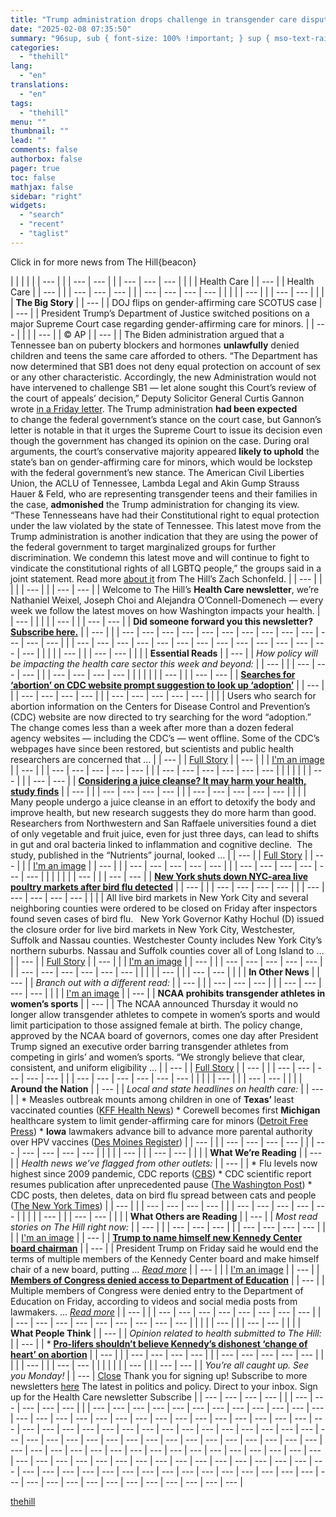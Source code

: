 ```yaml
---
title: "Trump administration drops challenge in transgender care dispute"
date: "2025-02-08 07:35:50"
summary: "96sup, sub { font-size: 100% !important; } sup { mso-text-raise:10% } sub { mso-text-raise:-10% } Click in for more news from The Hill{beacon} Health Care Health Care The Big Story DOJ flips on gender-affirming care SCOTUS case President Trump’s Department of Justice switched positions on a major Supreme Court case..."
categories:
  - "thehill"
lang:
  - "en"
translations:
  - "en"
tags:
  - "thehill"
menu: ""
thumbnail: ""
lead: ""
comments: false
authorbox: false
pager: true
toc: false
mathjax: false
sidebar: "right"
widgets:
  - "search"
  - "recent"
  - "taglist"
---
```


Click in for more news from The Hill{beacon}

| | | |  | | --- | | | --- | --- | | | --- | --- | --- |  | | | Health Care | | --- |  | Health Care | | --- | | | --- | --- | --- | | | --- | --- | --- | --- |  | |  | | --- | | | --- | --- |  | | | **The Big Story** | | --- |  | DOJ flips on gender-affirming care SCOTUS case | | --- |  | President Trump’s Department of Justice switched positions on a major Supreme Court case regarding gender-affirming care for minors. | | --- |  |  | | --- |  | © AP | | --- |  | The Biden administration argued that a Tennessee ban on puberty blockers and hormones **unlawfully** denied children and teens the same care afforded to others.    “The Department has now determined that SB1 does not deny equal protection on account of sex or any other characteristic. Accordingly, the new Administration would not have intervened to challenge SB1 — let alone sought this Court’s review of the court of appeals’ decision,” Deputy Solicitor General Curtis Gannon wrote [in a Friday letter](https://www.supremecourt.gov/DocketPDF/23/23-477/342223/20250207133625781_Letter%2023-477.pdf?email=467cb6399cb7df64551775e431052b43a775c749&emaila=12a6d4d069cd56cfddaa391c24eb7042&emailb=054528e7403871c79f668e49dd3c44b1ec00c7f611bf9388f76bb2324d6ca5f3&utm_source=Sailthru&utm_medium=email&utm_campaign=2.7.25%20%20Health%20Care%20AOD).    The Trump administration **had been expected** to change the federal government’s stance on the court case, but Gannon’s letter is notable in that it urges the Supreme Court to issue its decision even though the government has changed its opinion on the case.    During oral arguments, the court’s conservative majority appeared **likely to uphold** the state’s ban on gender-affirming care for minors, which would be lockstep with the federal government’s new stance.    The American Civil Liberties Union, the ACLU of Tennessee, Lambda Legal and Akin Gump Strauss Hauer & Feld, who are representing transgender teens and their families in the case, **admonished** the Trump administration for changing its view.    “These Tennesseans have had their Constitutional right to equal protection under the law violated by the state of Tennessee. This latest move from the Trump administration is another indication that they are using the power of the federal government to target marginalized groups for further discrimination. We condemn this latest move and will continue to fight to vindicate the constitutional rights of all LGBTQ people,” the groups said in a joint statement.    Read more [about it](https://thehill.com/regulation/court-battles/5133284-trumps-doj-gender-affirming-care-bans-supreme-court-desicion-biden-trans-rights/?email=467cb6399cb7df64551775e431052b43a775c749&emaila=12a6d4d069cd56cfddaa391c24eb7042&emailb=054528e7403871c79f668e49dd3c44b1ec00c7f611bf9388f76bb2324d6ca5f3&utm_source=Sailthru&utm_medium=email&utm_campaign=2.7.25%20%20Health%20Care%20AOD) from The Hill’s Zach Schonfeld. | | --- |  | |  | | --- | | | --- | --- |  | Welcome to The Hill’s **Health Care newsletter**, we’re Nathaniel Weixel, Joseph Choi and Alejandra O’Connell-Domenech — every week we follow the latest moves on how Washington impacts your health. | | --- |  | |  | | --- | | | --- | --- |  | **Did someone forward you this newsletter? [Subscribe here.](https://nxslink.thehill.com/join/7aa/signup)** | | --- | | | --- | --- | --- | --- | --- | --- | --- | --- | --- | --- | --- | --- | --- | | | --- | --- | --- | --- | --- | --- | --- | --- | --- | --- | --- | --- | --- | --- |  | |  | | --- | | | --- | --- |  | | | **Essential Reads** | | --- |  | *How policy will be impacting the health care sector this week and beyond:* | | --- | | | --- | --- | --- | | | --- | --- | --- | --- |  | | | |  | | --- | | | --- | --- |  | [**Searches for ‘abortion’ on CDC website prompt suggestion to look up ‘adoption’**](https://thehill.com/homenews/5131412-searches-for-abortion-on-cdc-website-prompt-suggestion-to-look-up-adoption/?email=467cb6399cb7df64551775e431052b43a775c749&emaila=12a6d4d069cd56cfddaa391c24eb7042&emailb=054528e7403871c79f668e49dd3c44b1ec00c7f611bf9388f76bb2324d6ca5f3&utm_source=Sailthru&utm_medium=email&utm_campaign=2.7.25%20%20Health%20Care%20AOD) | | --- | | | --- | --- | --- | --- | | | --- | --- | --- | --- | --- |  | | | Users who search for abortion information on the Centers for Disease Control and Prevention’s (CDC) website are now directed to try searching for the word “adoption.”   The change comes less than a week after more than a dozen federal agency websites — including the CDC’s — went offline. Some of the CDC’s webpages have since been restored, but scientists and public health researchers are concerned that … | | --- |  | [Full Story](https://thehill.com/homenews/5131412-searches-for-abortion-on-cdc-website-prompt-suggestion-to-look-up-adoption/?email=467cb6399cb7df64551775e431052b43a775c749&emaila=12a6d4d069cd56cfddaa391c24eb7042&emailb=054528e7403871c79f668e49dd3c44b1ec00c7f611bf9388f76bb2324d6ca5f3&utm_source=Sailthru&utm_medium=email&utm_campaign=2.7.25%20%20Health%20Care%20AOD) | | --- | | | [I'm an image](https://thehill.com/homenews/5131412-searches-for-abortion-on-cdc-website-prompt-suggestion-to-look-up-adoption/?email=467cb6399cb7df64551775e431052b43a775c749&emaila=12a6d4d069cd56cfddaa391c24eb7042&emailb=054528e7403871c79f668e49dd3c44b1ec00c7f611bf9388f76bb2324d6ca5f3&utm_source=Sailthru&utm_medium=email&utm_campaign=2.7.25%20%20Health%20Care%20AOD) | | --- | | | --- | --- | --- | --- | --- | | | --- | --- | --- | --- | --- | --- |  | | | |  | | --- | | | --- | --- |  | **[Considering a juice cleanse? It may harm your health, study finds](https://thehill.com/policy/healthcare/5132760-negative-effects-juice-cleanse-study/?email=467cb6399cb7df64551775e431052b43a775c749&emaila=12a6d4d069cd56cfddaa391c24eb7042&emailb=054528e7403871c79f668e49dd3c44b1ec00c7f611bf9388f76bb2324d6ca5f3&utm_source=Sailthru&utm_medium=email&utm_campaign=2.7.25%20%20Health%20Care%20AOD)** | | --- | | | --- | --- | --- | --- | | | --- | --- | --- | --- | --- |  | | | Many people undergo a juice cleanse in an effort to detoxify the body and improve health, but new research suggests they do more harm than good. Researchers from Northwestern and San Raffaele universities found a diet of only vegetable and fruit juice, even for just three days, can lead to shifts in gut and oral bacteria linked to inflammation and cognitive decline.  The study, published in the “Nutrients” journal, looked … | | --- |  | [Full Story](https://thehill.com/policy/healthcare/5132760-negative-effects-juice-cleanse-study/?email=467cb6399cb7df64551775e431052b43a775c749&emaila=12a6d4d069cd56cfddaa391c24eb7042&emailb=054528e7403871c79f668e49dd3c44b1ec00c7f611bf9388f76bb2324d6ca5f3&utm_source=Sailthru&utm_medium=email&utm_campaign=2.7.25%20%20Health%20Care%20AOD) | | --- | | | [I'm an image](https://thehill.com/policy/healthcare/5132760-negative-effects-juice-cleanse-study/?email=467cb6399cb7df64551775e431052b43a775c749&emaila=12a6d4d069cd56cfddaa391c24eb7042&emailb=054528e7403871c79f668e49dd3c44b1ec00c7f611bf9388f76bb2324d6ca5f3&utm_source=Sailthru&utm_medium=email&utm_campaign=2.7.25%20%20Health%20Care%20AOD) | | --- | | | --- | --- | --- | --- | --- | | | --- | --- | --- | --- | --- | --- |  | | | |  | | --- | | | --- | --- |  | **[New York shuts down NYC-area live poultry markets after bird flu detected](https://thehill.com/policy/healthcare/5132802-new-york-closes-live-bird-markets/?email=467cb6399cb7df64551775e431052b43a775c749&emaila=12a6d4d069cd56cfddaa391c24eb7042&emailb=054528e7403871c79f668e49dd3c44b1ec00c7f611bf9388f76bb2324d6ca5f3&utm_source=Sailthru&utm_medium=email&utm_campaign=2.7.25%20%20Health%20Care%20AOD)** | | --- | | | --- | --- | --- | --- | | | --- | --- | --- | --- | --- |  | | | All live bird markets in New York City and several neighboring counties were ordered to be closed on Friday after inspectors found seven cases of bird flu.   New York Governor Kathy Hochul (D) issued the closure order for live bird markets in New York City, Westchester, Suffolk and Nassau counties. Westchester County includes New York City’s northern suburbs. Nassau and Suffolk counties cover all of Long Island to … | | --- |  | [Full Story](https://thehill.com/policy/healthcare/5132802-new-york-closes-live-bird-markets/?email=467cb6399cb7df64551775e431052b43a775c749&emaila=12a6d4d069cd56cfddaa391c24eb7042&emailb=054528e7403871c79f668e49dd3c44b1ec00c7f611bf9388f76bb2324d6ca5f3&utm_source=Sailthru&utm_medium=email&utm_campaign=2.7.25%20%20Health%20Care%20AOD) | | --- | | | [I'm an image](https://thehill.com/policy/healthcare/5132802-new-york-closes-live-bird-markets/?email=467cb6399cb7df64551775e431052b43a775c749&emaila=12a6d4d069cd56cfddaa391c24eb7042&emailb=054528e7403871c79f668e49dd3c44b1ec00c7f611bf9388f76bb2324d6ca5f3&utm_source=Sailthru&utm_medium=email&utm_campaign=2.7.25%20%20Health%20Care%20AOD) | | --- | | | --- | --- | --- | --- | --- | | | --- | --- | --- | --- | --- | --- |  | |  | | --- | | | --- | --- |  | | | **In Other News** | | --- |  | *Branch out with a different read:* | | --- | | | --- | --- | --- | | | --- | --- | --- | --- |  | | | [I'm an image](https://thehill.com/homenews/lgbtq/5131366-ncaa-prohibits-transgender-athletes-in-womens-sports/?email=467cb6399cb7df64551775e431052b43a775c749&emaila=12a6d4d069cd56cfddaa391c24eb7042&emailb=054528e7403871c79f668e49dd3c44b1ec00c7f611bf9388f76bb2324d6ca5f3&utm_source=Sailthru&utm_medium=email&utm_campaign=2.7.25%20%20Health%20Care%20AOD) | | --- |  | **NCAA prohibits transgender athletes in women’s sports** | | --- |  | The NCAA announced Thursday it would no longer allow transgender athletes to compete in women’s sports and would limit participation to those assigned female at birth. The policy change, approved by the NCAA board of governors, comes one day after President Trump signed an executive order barring transgender athletes from competing in girls’ and women’s sports. “We strongly believe that clear, consistent, and uniform eligibility … | | --- |  | [Full Story](https://thehill.com/homenews/lgbtq/5131366-ncaa-prohibits-transgender-athletes-in-womens-sports/?email=467cb6399cb7df64551775e431052b43a775c749&emaila=12a6d4d069cd56cfddaa391c24eb7042&emailb=054528e7403871c79f668e49dd3c44b1ec00c7f611bf9388f76bb2324d6ca5f3&utm_source=Sailthru&utm_medium=email&utm_campaign=2.7.25%20%20Health%20Care%20AOD) | | --- | | | --- | --- | --- | --- | --- | | | --- | --- | --- | --- | --- | --- |  | |  | | --- | | | --- | --- |  | | | **Around the Nation** | | --- |  | *Local and state headlines on health care:* | | --- |  | * Measles outbreak mounts among children in one of **Texas’** least vaccinated counties ([KFF Health News](https://kffhealthnews.org/news/article/texas-measles-outbreak-gaines-county-public-health-measles-vaccine/?email=467cb6399cb7df64551775e431052b43a775c749&emaila=12a6d4d069cd56cfddaa391c24eb7042&emailb=054528e7403871c79f668e49dd3c44b1ec00c7f611bf9388f76bb2324d6ca5f3&utm_source=Sailthru&utm_medium=email&utm_campaign=2.7.25%20%20Health%20Care%20AOD)) * Corewell becomes first **Michigan** healthcare system to limit gender-affirming care for minors ([Detroit Free Press](https://www.freep.com/story/news/health/2025/02/07/transgender-minors-michigan-corewell-beaumont-trump/78307419007/?email=467cb6399cb7df64551775e431052b43a775c749&emaila=12a6d4d069cd56cfddaa391c24eb7042&emailb=054528e7403871c79f668e49dd3c44b1ec00c7f611bf9388f76bb2324d6ca5f3&utm_source=Sailthru&utm_medium=email&utm_campaign=2.7.25%20%20Health%20Care%20AOD)) * **Iowa** lawmakers advance bill to advance more parental authority over HPV vaccines ([Des Moines Register](https://www.desmoinesregister.com/story/news/politics/2025/02/07/iowa-lawmakers-advance-bills-allowing-parent-authority-for-hpv-vaccines/78292866007/?email=467cb6399cb7df64551775e431052b43a775c749&emaila=12a6d4d069cd56cfddaa391c24eb7042&emailb=054528e7403871c79f668e49dd3c44b1ec00c7f611bf9388f76bb2324d6ca5f3&utm_source=Sailthru&utm_medium=email&utm_campaign=2.7.25%20%20Health%20Care%20AOD)) | | --- | | | --- | --- | --- | --- | | | --- | --- | --- | --- | --- |  | |  | | --- | | | --- | --- |  | | | **What We’re Reading** | | --- |  | *Health news we’ve flagged from other outlets:* | | --- |  | * Flu levels now highest since 2009 pandemic, CDC reports ([CBS](https://www.cbsnews.com/news/flu-levels-highest-since-2009-pandemic-cdc-reports/?email=467cb6399cb7df64551775e431052b43a775c749&emaila=12a6d4d069cd56cfddaa391c24eb7042&emailb=054528e7403871c79f668e49dd3c44b1ec00c7f611bf9388f76bb2324d6ca5f3&utm_source=Sailthru&utm_medium=email&utm_campaign=2.7.25%20%20Health%20Care%20AOD)) * CDC scientific report resumes publication after unprecedented pause ([The Washington Post](https://www.washingtonpost.com/health/2025/02/06/cdc-mmwr-bird-flu-public-health-communication/?email=467cb6399cb7df64551775e431052b43a775c749&emaila=12a6d4d069cd56cfddaa391c24eb7042&emailb=054528e7403871c79f668e49dd3c44b1ec00c7f611bf9388f76bb2324d6ca5f3&utm_source=Sailthru&utm_medium=email&utm_campaign=2.7.25%20%20Health%20Care%20AOD)) * CDC posts, then deletes, data on bird flu spread between cats and people ([The New York Times](https://www.nytimes.com/2025/02/06/health/cdc-bird-flu-cats-people.html?email=467cb6399cb7df64551775e431052b43a775c749&emaila=12a6d4d069cd56cfddaa391c24eb7042&emailb=054528e7403871c79f668e49dd3c44b1ec00c7f611bf9388f76bb2324d6ca5f3&utm_source=Sailthru&utm_medium=email&utm_campaign=2.7.25%20%20Health%20Care%20AOD)) | | --- | | | --- | --- | --- | --- | | | --- | --- | --- | --- | --- |  | |  | | --- | | | --- | --- |  | | | **What Others are Reading** | | --- |  | *Most read stories on The Hill right now:* | | --- | | | --- | --- | --- | | | --- | --- | --- | --- |  | | | [I'm an image](https://thehill.com/blogs/in-the-know/5133803-trump-kennedy-center-board-chair-rubenstein/?email=467cb6399cb7df64551775e431052b43a775c749&emaila=12a6d4d069cd56cfddaa391c24eb7042&emailb=054528e7403871c79f668e49dd3c44b1ec00c7f611bf9388f76bb2324d6ca5f3&utm_source=Sailthru&utm_medium=email&utm_campaign=2.7.25%20%20Health%20Care%20AOD) | | --- |  | [**Trump to name himself new Kennedy Center board chairman**](https://thehill.com/blogs/in-the-know/5133803-trump-kennedy-center-board-chair-rubenstein/?email=467cb6399cb7df64551775e431052b43a775c749&emaila=12a6d4d069cd56cfddaa391c24eb7042&emailb=054528e7403871c79f668e49dd3c44b1ec00c7f611bf9388f76bb2324d6ca5f3&utm_source=Sailthru&utm_medium=email&utm_campaign=2.7.25%20%20Health%20Care%20AOD) | | --- |  | President Trump on Friday said he would end the terms of multiple members of the Kennedy Center board and make himself chair of a new board, putting … [*Read more*](https://thehill.com/blogs/in-the-know/5133803-trump-kennedy-center-board-chair-rubenstein/?email=467cb6399cb7df64551775e431052b43a775c749&emaila=12a6d4d069cd56cfddaa391c24eb7042&emailb=054528e7403871c79f668e49dd3c44b1ec00c7f611bf9388f76bb2324d6ca5f3&utm_source=Sailthru&utm_medium=email&utm_campaign=2.7.25%20%20Health%20Care%20AOD) | | --- | | | [I'm an image](https://thehill.com/homenews/education/5132685-department-of-education-musk-doge-trump-frost/?email=467cb6399cb7df64551775e431052b43a775c749&emaila=12a6d4d069cd56cfddaa391c24eb7042&emailb=054528e7403871c79f668e49dd3c44b1ec00c7f611bf9388f76bb2324d6ca5f3&utm_source=Sailthru&utm_medium=email&utm_campaign=2.7.25%20%20Health%20Care%20AOD) | | --- |  | [**Members of Congress denied access to Department of Education**](https://thehill.com/homenews/education/5132685-department-of-education-musk-doge-trump-frost/?email=467cb6399cb7df64551775e431052b43a775c749&emaila=12a6d4d069cd56cfddaa391c24eb7042&emailb=054528e7403871c79f668e49dd3c44b1ec00c7f611bf9388f76bb2324d6ca5f3&utm_source=Sailthru&utm_medium=email&utm_campaign=2.7.25%20%20Health%20Care%20AOD) | | --- |  | Multiple members of Congress were denied entry to the Department of Education on Friday, according to videos and social media posts from lawmakers. … *[Read more](https://thehill.com/homenews/education/5132685-department-of-education-musk-doge-trump-frost/?email=467cb6399cb7df64551775e431052b43a775c749&emaila=12a6d4d069cd56cfddaa391c24eb7042&emailb=054528e7403871c79f668e49dd3c44b1ec00c7f611bf9388f76bb2324d6ca5f3&utm_source=Sailthru&utm_medium=email&utm_campaign=2.7.25%20%20Health%20Care%20AOD)* | | --- | | | --- | --- | --- | --- | --- | --- | --- | --- | | | --- | --- | --- | --- | --- | --- | --- | --- | --- |  | |  | | --- | | | --- | --- |  | | | **What People Think** | | --- |  | *Opinion related to health submitted to The Hill:* | | --- |  | * [**Pro-lifers shouldn’t believe Kennedy’s dishonest ‘change of heart’ on abortion**](https://thehill.com/opinion/5131888-robert-f-kennedy-jr-abortion-policy/?email=467cb6399cb7df64551775e431052b43a775c749&emaila=12a6d4d069cd56cfddaa391c24eb7042&emailb=054528e7403871c79f668e49dd3c44b1ec00c7f611bf9388f76bb2324d6ca5f3&utm_source=Sailthru&utm_medium=email&utm_campaign=2.7.25%20%20Health%20Care%20AOD) | | --- | | | --- | --- | --- | --- | | | --- | --- | --- | --- | --- |  | |  | | --- | | | --- | --- |  | | | |  | | --- | | | --- | --- |  | *You’re all caught up. See you Monday!* | | --- |    [Close](#sailthru-signup-widget)  Thank you for signing up!  Subscribe to more newsletters [here](http://nxslink.thehill.com/join/7aa/signup)   The latest in politics and policy. Direct to your inbox. Sign up for the Health Care newsletter                Subscribe | | --- | --- | --- | --- | | | --- | --- | --- | --- | --- | |
| --- | --- | --- | --- | --- | --- | --- | --- | --- | --- | --- | --- | --- | --- | --- | --- | --- | --- | --- | --- | --- | --- | --- | --- | --- | --- | --- | --- | --- | --- | --- | --- | --- | --- | --- | --- | --- | --- | --- | --- | --- | --- | --- | --- | --- | --- | --- | --- | --- | --- | --- | --- | --- | --- | --- | --- | --- | --- | --- | --- | --- | --- | --- | --- | --- | --- | --- | --- | --- | --- | --- | --- | --- | --- | --- | --- | --- | --- | --- | --- | --- | --- | --- | --- | --- | --- | --- | --- | --- | --- | --- | --- | --- | --- | --- | --- | --- | --- | --- | --- | --- | --- | --- | --- | --- | --- | --- | --- | --- | --- | --- | --- | --- | --- | --- | --- | --- | --- |

[thehill](https://thehill.com/newsletters/health-care/5133846-trump-administration-drops-challenge-in-transgender-care-dispute/)
